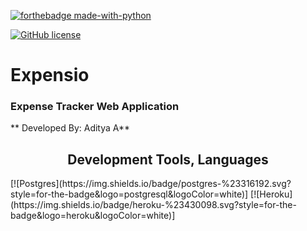 [![forthebadge made-with-python](http://ForTheBadge.com/images/badges/made-with-python.svg)](https://www.python.org/) 

[![GitHub license](https://img.shields.io/github/license/Naereen/StrapDown.js.svg)](https://github.com/Naereen/StrapDown.js/blob/master/LICENSE)


<h1> Expensio </h1>

<h3> Expense Tracker Web Application </h3>

** Developed By: Aditya A**

<h2 align = "center"><strong><italic>Development Tools, Languages</italic></strong></h2> 
[![Postgres](https://img.shields.io/badge/postgres-%23316192.svg?style=for-the-badge&logo=postgresql&logoColor=white)]
[![Heroku](https://img.shields.io/badge/heroku-%23430098.svg?style=for-the-badge&logo=heroku&logoColor=white)]

